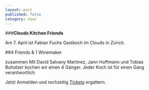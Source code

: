 ```yaml
---
layout: post
published: false
category: news
---
```


###**Clouds Kitchen Friends**

Am 7. April ist Fabian Fuchs Gastkoch im Clouds in Zürich.

##4 Friends & 1 Winemaker

zusammen Mit David Salvany Martinez, Jann Hoffmann und Tobias Buholzer kochen wir einen 4 Gänger. Jeder Koch ist für einen Gang verantwortlich




Jetzt Anmelden und rechzeitig 
[Tickets](http://shop.e-guma.ch/clouds-zurich/de/gutscheine/15053/friends-and-wine  "Tickets Kitchen Friends") ergattern.
